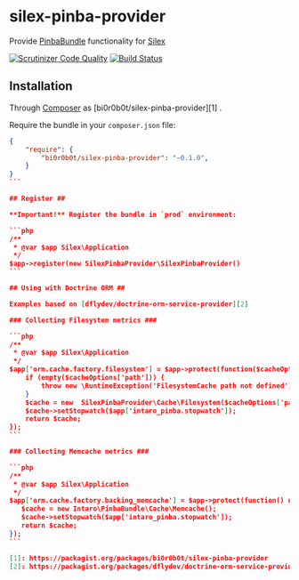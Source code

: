 # silex-pinba-provider #
Provide [PinbaBundle](https://github.com/intaro/pinba-bundle) functionality for [Silex](http://silex.sensiolabs.org/)

[![Scrutinizer Code Quality](https://scrutinizer-ci.com/g/BI0R0B0T/silex-pinba-provider/badges/quality-score.png?b=master)](https://scrutinizer-ci.com/g/BI0R0B0T/silex-pinba-provider/?branch=master)
[![Build Status](https://scrutinizer-ci.com/g/BI0R0B0T/silex-pinba-provider/badges/build.png?b=master)](https://scrutinizer-ci.com/g/BI0R0B0T/silex-pinba-provider/build-status/master)

## Installation ##
Through [Composer](http://getcomposer.org) as [bi0r0b0t/silex-pinba-provider][1] .

Require the bundle in your `composer.json` file:

````json
{
    "require": {
        "bi0r0b0t/silex-pinba-provider": "~0.1.0",
    }
}
```

## Register ##

**Important!** Register the bundle in `prod` environment:

```php
/**
 * @var $app Silex\Application
 */
$app->register(new SilexPinbaProvider\SilexPinbaProvider()
```

## Using with Doctrine ORM ##

Examples based on [dflydev/doctrine-orm-service-provider][2]

### Collecting Filesystem metrics ###

```php
/**
 * @var $app Silex\Application
 */
$app['orm.cache.factory.filesystem'] = $app->protect(function($cacheOptions) use ($app) {
    if (empty($cacheOptions['path'])) {
        throw new \RuntimeException('FilesystemCache path not defined');
    }
    $cache = new  SilexPinbaProvider\Cache\Filesystem($cacheOptions['path']);
    $cache->setStopwatch($app['intaro_pinba.stopwatch']);
    return $cache;
});
```        

### Collecting Memcache metrics ###

```php
/**
 * @var $app Silex\Application
 */
$app['orm.cache.factory.backing_memcache'] = $app->protect(function() use ($app) {
   $cache = new Intaro\PinbaBundle\Cache\Memcache();
   $cache->setStopwatch($app['intaro_pinba.stopwatch']);
   return $cache;
});
```

[1]: https://packagist.org/packages/bi0r0b0t/silex-pinba-provider
[2]: https://packagist.org/packages/dflydev/doctrine-orm-service-provider